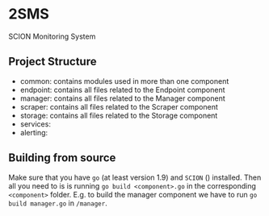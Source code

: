 # 2SMS
SCION Monitoring System

## Project Structure
- common:       contains modules used in more than one component
- endpoint:     contains all files related to the Endpoint component
- manager:      contains all files related to the Manager component
- scraper:      contains all files related to the Scraper component
- storage:      contains all files related to the Storage component
- services:     
- alerting:     

## Building from source
Make sure that you have ```go``` (at least version 1.9) and `SCION` () installed. Then all you need to is is running ```go build <component>.go``` in the corresponding ```<component>``` folder. E.g. to build the manager component we have to run ```go build manager.go``` in ```/manager```.
